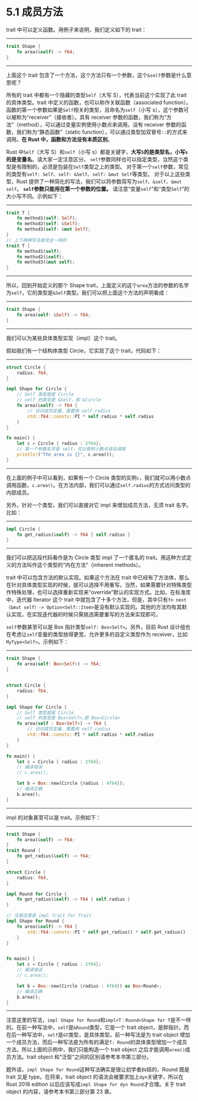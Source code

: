 # 5.1 成员方法

trait 中可以定义函数。用例子来说明，我们定义如下的 trait：

---

```rust
trait Shape {
    fn area(&self) -> f64;
}
```

---

上面这个 trait 包含了一个方法，这个方法只有一个参数，这个`&self`参数是什么意思呢？

所有的 trait 中都有一个隐藏的类型`Self`（大写 S），代表当前这个实现了此 trait 的具体类型。trait 中定义的函数，也可以称作关联函数（associated function）。函数的第一个参数如果是`Self`相关的类型，且命名为`self`（小写 s），这个参数可以被称为“receiver”（接收者）。具有 receiver 参数的函数，我们称为“方法”（method），可以通过变量实例使用小数点来调用。没有 receiver 参数的函数，我们称为“静态函数”（static function），可以通过类型加双冒号`::`的方式来调用。**在 Rust 中，函数和方法没有本质区别**。

Rust 中`Self`（大写 S）和`self`（小写 s）都是关键字，**大写`S`的是类型名，小写`s`的是变量名**。请大家一定注意区分。
`self`参数同样也可以指定类型，当然这个类型是有限制的，必须是包装在`Self`类型之上的类型。
对于第一个`self`参数，常见的类型有`self: Self`、`self: &Self`、`self: &mut Self`等类型。
对于以上这些类型，Rust 提供了一种简化的写法，我们可以将参数简写为`self`、`&self`、`&mut self`。
**`self`参数只能用在第一个参数的位置。** 请注意“变量`self`”和“类型`Self`”的大小写不同。示例如下：

---

```rust
trait T {
    fn method1(self: Self);
    fn method2(self: &Self);
    fn method3(self: &mut Self);
}
// 上下两种写法是完全一样的
trait T {
    fn method1(self);
    fn method2(&self);
    fn method3(&mut self);
}
```

---

所以，回到开始定义的那个 Shape trait，上面定义的这个`area`方法的参数的名字为`self`，它的类型是`&Self`类型。我们可以把上面这个方法的声明看成：

---

```rust
trait Shape {
    fn area(self: &Self) -> f64;
}
```

---

我们可以为某些具体类型实现（impl）这个 trait。

假如我们有一个结构体类型 Circle，它实现了这个 trait，代码如下：

---

```rust
struct Circle {
    radius: f64,
}

impl Shape for Circle {
    // Self 类型就是 Circle
    // self 的类型是 &Self，即 &Circle
    fn area(&self) -> f64 {
        // 访问成员变量，需要用 self.radius
        std::f64::consts::PI * self.radius * self.radius
    }
}

fn main() {
    let c = Circle { radius : 2f64};
    // 第一个参数名字是 self，可以使用小数点语法调用
    println!("The area is {}", c.area());
}
```

---

在上面的例子中可以看到，如果有一个 Circle 类型的实例`c`，我们就可以用小数点调用函数，`c.area()`。在方法内部，我们可以通过`self.radius`的方式访问类型的内部成员。

另外，针对一个类型，我们可以直接对它 impl 来增加成员方法，无须 trait 名字。比如：

---

```rust
impl Circle {
    fn get_radius(&self) -> f64 { self.radius }
}
```

---

我们可以把这段代码看作是为 Circle 类型 impl 了一个匿名的 trait。用这种方式定义的方法叫作这个类型的“内在方法”（inherent methods）。

trait 中可以包含方法的默认实现。如果这个方法在 trait 中已经有了方法体，那么在针对具体类型实现的时候，就可以选择不用重写。当然，如果需要针对特殊类型作特殊处理，也可以选择重新实现来“override”默认的实现方式。比如，在标准库中，迭代器 Iterator 这个 trait 中就包含了十多个方法，但是，其中只有`fn next（&mut self）-> Option<Self::Item>`是没有默认实现的。其他的方法均有其默认实现，在实现迭代器的时候只需挑选需要重写的方法来实现即可。

`self`参数甚至可以是 Box 指针类型`self: Box<Self>`。另外，目前 Rust 设计组也在考虑让`self`变量的类型放得更宽，允许更多的自定义类型作为 receiver，比如`MyType<Self>`。示例如下：

---

```rust
trait Shape {
    fn area(self: Box<Self>) -> f64;
}


struct Circle {
    radius: f64,
}

impl Shape for Circle {
    // Self 类型就是 Circle
    // self 的类型是 Box<Self>,即 Box<Circle>
    fn area(self : Box<Self>) -> f64 {
        // 访问成员变量，需要用 self.radius
        std::f64::consts::PI * self.radius * self.radius
    }
}

fn main() {
    let c = Circle { radius : 2f64};
    // 编译错误
    // c.area();

    let b = Box::new(Circle {radius : 4f64});
    // 编译正确
    b.area();
}
```

---

impl 的对象甚至可以是 trait。示例如下：

---

```rust
trait Shape {
    fn area(&self) -> f64;
}
trait Round {
    fn get_radius(&self) -> f64;
}

struct Circle {
    radius: f64,
}

impl Round for Circle {
    fn get_radius(&self) -> f64 { self.radius }
}

// 注意这里是 impl Trait for Trait
impl Shape for Round {
    fn area(&self) -> f64 {
        std::f64::consts::PI * self.get_radius() * self.get_radius()
    }
}


fn main() {
    let c = Circle { radius : 2f64};
    // 编译错误
    // c.area();

    let b = Box::new(Circle {radius : 4f64}) as Box<Round>;
    // 编译正确
    b.area();
}
```

---

注意这里的写法，`impl Shape for Round`和`impl<T：Round>Shape for T`是不一样的。在前一种写法中，`self`是`&Round`类型，它是一个 trait object，是胖指针。而在后一种写法中，`self`是`&T`类型，是具体类型。前一种写法是为 trait object 增加一个成员方法，而后一种写法是为所有的满足`T: Round`的具体类型增加一个成员方法。所以上面的示例中，我们只能构造一个 trait object 之后才能调用`area()`成员方法。trait object 和“泛型”之间的区别请参考本书第三部分。

题外话，`impl Shape for Round`这种写法确实是很让初学者纠结的，Round 既是 trait 又是 type。在将来，trait object 的语法会被要求加上`dyn`关键字，所以在 Rust 2018 edition 以后应该写成`impl Shape for dyn Round`才合理。关于 trait object 的内容，请参考本书第三部分第 23 章。
